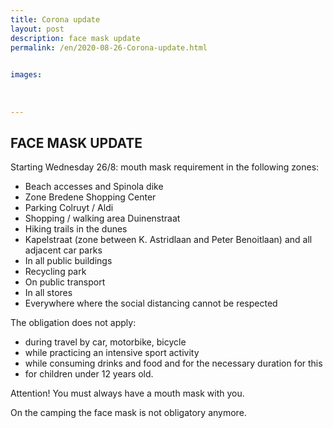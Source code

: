 ```yaml
---
title: Corona update
layout: post
description: face mask update
permalink: /en/2020-08-26-Corona-update.html

    
images: 
    
    
    
---
```


## FACE MASK UPDATE

Starting Wednesday 26/8: mouth mask requirement in the following zones:

- Beach accesses and Spinola dike
- Zone Bredene Shopping Center
- Parking Colruyt / Aldi
- Shopping / walking area Duinenstraat
- Hiking trails in the dunes
- Kapelstraat (zone between K. Astridlaan and Peter Benoitlaan) and all adjacent car parks
- In all public buildings
- Recycling park
- On public transport
- In all stores
- Everywhere where the social distancing cannot be respected


The obligation does not apply:
- during travel by car, motorbike, bicycle
- while practicing an intensive sport activity
- while consuming drinks and food and for the necessary duration for this
- for children under 12 years old.

Attention! You must always have a mouth mask with you.

On the camping the face mask is not obligatory anymore. 


